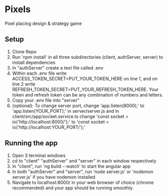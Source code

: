 # Pixels
Pixel placing design &amp; strategy game

## Setup
1. Clone Repo
2. Run 'npm install' in all three subdirectories (client, authServer, server) to install dependencies
3. In "authServer" create a text file called .env
4. Within each .env file write ACCESS_TOKEN_SECRET=PUT_YOUR_TOKEN_HERE on line 1, and on line 2 write REFRESH_TOKEN_SECRET=PUT_YOUR_REFRESH_TOKEN_HERE. Your token and refresh token can be any combination of numbers and letters.
5. Copy your .env file into "server"
6. (optional): To change server port, change 'app.listen(8000);' to 'app.listen(YOUR_PORT);' in server/server.js and in client/src/app/socket.service.ts change 'const socket = io('http://localhost:8000/');' to 'const socket = io('http://localhost:YOUR_PORT/');'

## Running the app
1. Open 3 terminal windows
2. cd to "client" "authServer" and "server" in each window respectively
3. In "client", run 'ng build --watch' to start the angular app
4. In both "authServer" and "server", run 'node server.js' or 'nodemon server.js' if you have nodemon installed
5. Navigate to localhost:8000/ in your web browser of choice (chrome recommended) and your app should be running smoothly.

